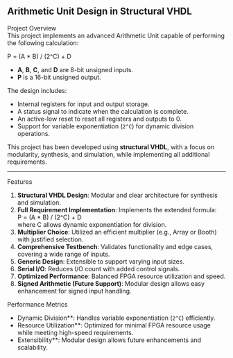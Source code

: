 ## Arithmetic Unit Design in Structural VHDL  

Project Overview  
This project implements an advanced Arithmetic Unit capable of performing the following calculation:  

P = (A * B) / (2^C) + D  

- **A**, **B**, **C**, and **D** are 8-bit unsigned inputs.  
- **P** is a 16-bit unsigned output.  

The design includes:  
- Internal registers for input and output storage.  
- A status signal to indicate when the calculation is complete.  
- An active-low reset to reset all registers and outputs to 0.  
- Support for variable exponentiation (`2^C`) for dynamic division operations.  

This project has been developed using **structural VHDL**, with a focus on modularity, synthesis, and simulation, while implementing all additional requirements.  

---

Features  

1. **Structural VHDL Design**: Modular and clear architecture for synthesis and simulation.  
2. **Full Requirement Implementation**: Implements the extended formula:  
   P = (A * B) / (2^C) + D  
   where C allows dynamic exponentiation for division.  
3. **Multiplier Choice**: Utilized an efficient multiplier (e.g., Array or Booth) with justified selection.  
4. **Comprehensive Testbench**: Validates functionality and edge cases, covering a wide range of inputs.  
5. **Generic Design**: Extensible to support varying input sizes.  
6. **Serial I/O**: Reduces I/O count with added control signals.  
7. **Optimized Performance**: Balanced FPGA resource utilization and speed.  
8. **Signed Arithmetic (Future Support)**: Modular design allows easy enhancement for signed input handling.  


Performance Metrics  

- Dynamic Division**: Handles variable exponentiation (`2^C`) efficiently.  
- Resource Utilization**: Optimized for minimal FPGA resource usage while meeting high-speed requirements.  
- Extensibility**: Modular design allows future enhancements and scalability.  

